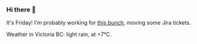 ### Hi there :wave:

It's Friday! I'm probably working for [this bunch](https://github.com/kohofinancial), moving some Jira tickets.

Weather in Victoria BC: light rain, at +7°C.
